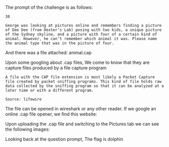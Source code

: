 The prompt of the challenge is as follows:
```Animal Farm
30

George was looking at pictures online and remembers finding a picture of Dee Dee (from Dexter’s Lab) posing with two kids, a unique picture of the Sydney skyline, and a picture with four of a certain kind of animal. However, he can’t remember which animal it was. Please name the animal type that was in the picture of four.
```
And there was a file attached: animal.cap

Upon some googling about .cap files, We come to know that they are capture files produced by a file capture program
```
A file with the CAP file extension is most likely a Packet Capture file created by packet sniffing programs. This kind of file holds raw data collected by the sniffing program so that it can be analyzed at a later time or with a different program.

Source: lifewire
```
The file can be opened in wireshark or any other reader. If we google an online .cap file opener, we find this website:

Upon uploading the .cap file and switching to the Pictures tab we can see the following images:

Looking back at the question prompt, The flag is dolphin
